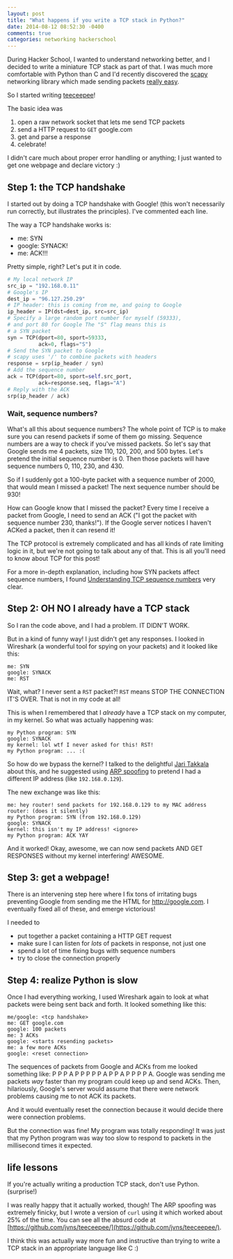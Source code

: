 ```yaml
---
layout: post
title: "What happens if you write a TCP stack in Python?"
date: 2014-08-12 08:52:30 -0400
comments: true
categories: networking hackerschool
---
```


During Hacker School, I wanted to understand networking better, and I
decided to write a miniature TCP stack as part of that. I was much
more comfortable with Python than C and I'd recently discovered the
[scapy](http://www.secdev.org/projects/scapy/) networking library
which made sending packets
[really easy](http://jvns.ca/blog/2013/10/31/day-20-scapy-and-traceroute/).

So I started writing [teeceepee](https://github.com/jvns/teeceepee)!

The basic idea was

1. open a raw network socket that lets me send TCP packets
2. send a HTTP request to `GET` google.com
3. get and parse a response
4. celebrate!

I didn't care much about proper error handling or anything; I just
wanted to get one webpage and declare victory :)

## Step 1: the TCP handshake

I started out by doing a TCP handshake with Google! (this won't
necessarily run correctly, but illustrates the principles). I've
commented each line.

The way a TCP handshake works is:

* me: SYN
* google: SYNACK!
* me: ACK!!!

Pretty simple, right? Let's put it in code.

```python
# My local network IP
src_ip = "192.168.0.11"
# Google's IP
dest_ip = "96.127.250.29"
# IP header: this is coming from me, and going to Google
ip_header = IP(dst=dest_ip, src=src_ip)
# Specify a large random port number for myself (59333),
# and port 80 for Google The "S" flag means this is
# a SYN packet
syn = TCP(dport=80, sport=59333, 
          ack=0, flags="S")
# Send the SYN packet to Google
# scapy uses '/' to combine packets with headers
response = srp(ip_header / syn)
# Add the sequence number 
ack = TCP(dport=80, sport=self.src_port, 
          ack=response.seq, flags="A") 
# Reply with the ACK
srp(ip_header / ack)
```

### Wait, sequence numbers?

What's all this about sequence numbers? The whole point of TCP is to
make sure you can resend packets if some of them go missing. Sequence
numbers are a way to check if you've missed packets. So let's say that
Google sends me 4 packets, size 110, 120, 200, and 500 bytes. Let's
pretend the initial sequence number is 0. Then those packets will have
sequence numbers 0, 110, 230, and 430.

So if I suddenly got a 100-byte packet with a sequence number of 2000,
that would mean I missed a packet! The next sequence number should be
930!

How can Google know that I missed the packet? Every time I receive a
packet from Google, I need to send an ACK ("I got the packet with
sequence number 230, thanks!"). If the Google server notices I haven't
ACKed a packet, then it can resend it!

The TCP protocol is extremely complicated and has all kinds of rate
limiting logic in it, but we're not going to talk about any of that.
This is all you'll need to know about TCP for this post!

For a more in-depth explanation, including how SYN
packets affect sequence numbers, I found
[Understanding TCP sequence numbers](http://packetlife.net/blog/2010/jun/7/understanding-tcp-sequence-acknowledgment-numbers/)
very clear.

## Step 2: OH NO I already have a TCP stack

So I ran the code above, and I had a problem. IT DIDN'T WORK.

But in a kind of funny way! I just didn't get any responses. I looked
in Wireshark (a wonderful tool for spying on your packets) and it
looked like this:

```
me: SYN
google: SYNACK
me: RST
```

Wait, what? I never sent a `RST` packet?! `RST` means STOP THE
CONNECTION IT'S OVER. That is not in my code at all!

This is when I remembered that I *already* have a TCP stack on my
computer, in my kernel. So what was actually happening was:

```
my Python program: SYN
google: SYNACK
my kernel: lol wtf I never asked for this! RST!
my Python program: ... :(
```

So how do we bypass the kernel? I talked to the delightful
[Jari Takkala](https://github.com/jtakkala) about this, and he
suggested using
[ARP spoofing](http://jvns.ca/blog/2013/10/29/day-18-in-ur-connection/)
to pretend I had a different IP address (like `192.168.0.129`).

The new exchange was like this:

```
me: hey router! send packets for 192.168.0.129 to my MAC address
router: (does it silently)
my Python program: SYN (from 192.168.0.129)
google: SYNACK
kernel: this isn't my IP address! <ignore>
my Python program: ACK YAY
```

And it worked! Okay, awesome, we can now send packets AND GET
RESPONSES without my kernel interfering! AWESOME.

## Step 3: get a webpage!

There is an intervening step here where I fix tons of irritating bugs
preventing Google from sending me the HTML for http://google.com. I
eventually fixed all of these, and emerge victorious!

I needed to

* put together a packet containing a HTTP GET request
* make sure I can listen for *lots* of packets in response, not just
  one
* spend a lot of time fixing bugs with sequence numbers
* try to close the connection properly

## Step 4: realize Python is slow

Once I had everything working, I used Wireshark again to look at what
packets were being sent back and forth. It looked something like this:

```
me/google: <tcp handshake>
me: GET google.com
google: 100 packets
me: 3 ACKs
google: <starts resending packets>
me: a few more ACKs
google: <reset connection>
```

The sequences of packets from Google and ACKs from me looked something
like: P P P A P P P P P A P P A P P P P A. Google was sending me
packets *way* faster than my program could keep up and send ACKs.
Then, hilariously, Google's server would assume that there were
network problems causing me to not ACK its packets.

And it would eventually reset the connection because it would decide
there were connection problems.

But the connection was fine! My program was totally responding! It was
just that my Python program was way too slow to respond to packets in
the millisecond times it expected.

## life lessons

If you're actually writing a production TCP stack, don't use Python.
(surprise!)

I was really happy that it actually worked, though! The ARP spoofing
was extremely finicky, but I wrote a version of `curl` using it which
worked about 25% of the time. You can see all the absurd code at
[https://github.com/jvns/teeceepee/](https://github.com/jvns/teeceepee/).

I think this was actually way more fun and instructive than trying to
write a TCP stack in an appropriate language like C :)
